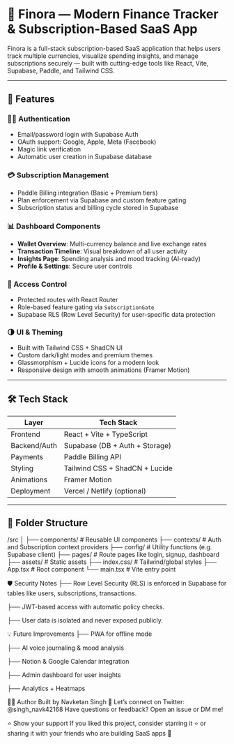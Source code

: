 # 🌿 Finora — Modern Finance Tracker & Subscription-Based SaaS App

Finora is a full-stack subscription-based SaaS application that helps users track multiple currencies, visualize spending insights, and manage subscriptions securely — built with cutting-edge tools like React, Vite, Supabase, Paddle, and Tailwind CSS.

---

## 🚀 Features

### 🧑‍💻 Authentication
- Email/password login with Supabase Auth
- OAuth support: Google, Apple, Meta (Facebook)
- Magic link verification
- Automatic user creation in Supabase database

### 💳 Subscription Management
- Paddle Billing integration (Basic + Premium tiers)
- Plan enforcement via Supabase and custom feature gating
- Subscription status and billing cycle stored in Supabase

### 📊 Dashboard Components
- **Wallet Overview**: Multi-currency balance and live exchange rates
- **Transaction Timeline**: Visual breakdown of all user activity
- **Insights Page**: Spending analysis and mood tracking (AI-ready)
- **Profile & Settings**: Secure user controls

### 🔐 Access Control
- Protected routes with React Router
- Role-based feature gating via `SubscriptionGate`
- Supabase RLS (Row Level Security) for user-specific data protection

### 🌗 UI & Theming
- Built with Tailwind CSS + ShadCN UI
- Custom dark/light modes and premium themes
- Glassmorphism + Lucide icons for a modern look
- Responsive design with smooth animations (Framer Motion)

---

## 🛠️ Tech Stack

| Layer          | Tech Stack                        |
| -------------- | --------------------------------- |
| Frontend       | React + Vite + TypeScript         |
| Backend/Auth   | Supabase (DB + Auth + Storage)    |
| Payments       | Paddle Billing API                |
| Styling        | Tailwind CSS + ShadCN + Lucide    |
| Animations     | Framer Motion                     |
| Deployment     | Vercel / Netlify (optional)       |

---

## 📁 Folder Structure

/src
│
├── components/ # Reusable UI components
├── contexts/ # Auth and Subscription context providers
├── config/ # Utility functions (e.g. Supabase client)
├── pages/ # Route pages like login, signup, dashboard
├── assets/ # Static assets
├── index.css/ # Tailwind/global styles
├── App.tsx # Root component
└── main.tsx # Vite entry point

🛡️ Security Notes
├── Row Level Security (RLS) is enforced in Supabase for tables like users, subscriptions, transactions.

├── JWT-based access with automatic policy checks.

├── User data is isolated and never exposed publicly.


💡 Future Improvements
├── PWA for offline mode

├── AI voice journaling & mood analysis

├── Notion & Google Calendar integration

├── Admin dashboard for user insights

├── Analytics + Heatmaps

🧑‍🎓 Author
Built by Navketan Singh 🚀
Let’s connect on Twitter: @singh_navk42168
Have questions or feedback? Open an issue or DM me!

⭐️ Show your support
If you liked this project, consider starring it ⭐️
or sharing it with your friends who are building SaaS apps 💬